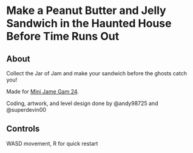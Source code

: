 # Make a Peanut Butter and Jelly Sandwich in the Haunted House Before Time Runs Out

## About

Collect the Jar of Jam and make your sandwich before the ghosts catch you!

Made for [Mini Jame Gam 24](https://itch.io/jam/mini-jame-gam-24).

Coding, artwork, and level design done by @andy98725 and @superdevin00

## Controls

WASD movement, R for quick restart